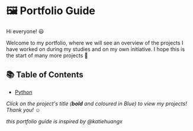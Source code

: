 # 🖼 Portfolio Guide

Hi everyone! 😃

Welcome to my portfolio, where we will see an overview of the projects I have worked on during my studies and on my own initiative. I hope this is the start of many more projects 🙌

## 📚 Table of Contents
- [Python](#python)

_Click on the project's title (**bold** and coloured in Blue) to view my projects! Thank you! ☺️_

_this portfolio guide is inspired by @katiehuangx_
